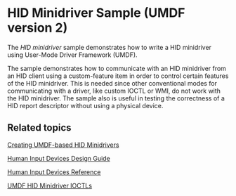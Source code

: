 <!---
    name: HID Minidriver Sample (UMDF version 2)
    platform: UMDF2
    language: cpp
    category: HID
    description: Demonstrates how to write a HID minidriver using User-Mode Driver Framework (UMDF).
    samplefwlink: http://go.microsoft.com/fwlink/p/?LinkId=617731
--->

HID Minidriver Sample (UMDF version 2)
======================================
The *HID minidriver* sample demonstrates how to write a HID minidriver using User-Mode Driver Framework (UMDF).

The sample demonstrates how to communicate with an HID minidriver from an HID client using a custom-feature item in order to control certain features of the HID minidriver. This is needed since other conventional modes for communicating with a driver, like custom IOCTL or WMI, do not work with the HID minidriver. The sample also is useful in testing the correctness of a HID report descriptor without using a physical device. 


Related topics
--------------

[Creating UMDF-based HID Minidrivers](https://msdn.microsoft.com/en-us/library/windows/hardware/hh439579)

[Human Input Devices Design Guide](https://msdn.microsoft.com/en-us/library/windows/hardware/ff539952)

[Human Input Devices Reference](https://msdn.microsoft.com/en-us/library/windows/hardware/ff539956)

[UMDF HID Minidriver IOCTLs](https://msdn.microsoft.com/en-us/library/windows/hardware/hh463977)

